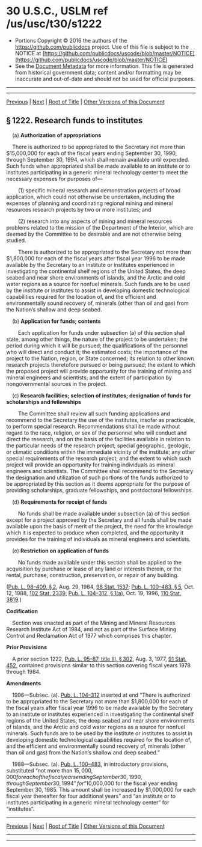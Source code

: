 ---
---

# 30 U.S.C., USLM ref /us/usc/t30/s1222

* Portions Copyright © 2016 the authors of the https://github.com/publicdocs project.
  Use of this file is subject to the NOTICE at [https://github.com/publicdocs/uscode/blob/master/NOTICE](https://github.com/publicdocs/uscode/blob/master/NOTICE)
* See the [Document Metadata](././../../../../..//README.md) for more information.
  This file is generated from historical government data; content and/or formatting may be inaccurate and out-of-date and should not be used for official purposes.

----------
----------

[Previous](./../../../../..//us/usc/t30/ch25/schIII/m__us_usc_t30_s1221.md) | [Next](./../../../../..//us/usc/t30/ch25/schIII/m__us_usc_t30_s1223.md) | [Root of Title](./../../../../../) | [Other Versions of this Document](https://publicdocs.github.io/go/links?ns=uslm&ref=%2Fus%2Fusc%2Ft30%2Fs1222)

## § 1222. Research funds to institutes

    (a) __Authorization of appropriations__ 

    There is authorized to be appropriated to the Secretary not more than $15,000,000 for each of the fiscal years ending September 30, 1990, through September 30, 1994, which shall remain available until expended. Such funds when appropriated shall be made available to an institute or to institutes participating in a generic mineral technology center to meet the necessary expenses for purposes of—

        (1) specific mineral research and demonstration projects of broad application, which could not otherwise be undertaken, including the expenses of planning and coordinating regional mining and mineral resources research projects by two or more institutes; and

        (2) research into any aspects of mining and mineral resources problems related to the mission of the Department of the Interior, which are deemed by the Committee to be desirable and are not otherwise being studied.

        There is authorized to be appropriated to the Secretary not more than $1,800,000 for each of the fiscal years after fiscal year 1996 to be made available by the Secretary to an institute or institutes experienced in investigating the continental shelf regions of the United States, the deep seabed and near shore environments of islands, and the Arctic and cold water regions as a source for nonfuel minerals. Such funds are to be used by the institute or institutes to assist in developing domestic technological capabilities required for the location of, and the efficient and environmentally sound recovery of, minerals (other than oil and gas) from the Nation’s shallow and deep seabed.

    (b) __Application for funds; contents__ 

        Each application for funds under subsection (a) of this section shall state, among other things, the nature of the project to be undertaken; the period during which it will be pursued; the qualifications of the personnel who will direct and conduct it; the estimated costs; the importance of the project to the Nation, region, or State concerned; its relation to other known research projects theretofore pursued or being pursued; the extent to which the proposed project will provide opportunity for the training of mining and mineral engineers and scientists; and the extent of participation by nongovernmental sources in the project.

    (c) __Research facilities; selection of institutes; designation of funds for scholarships and fellowships__ 

        The Committee shall review all such funding applications and recommend to the Secretary the use of the institutes, insofar as practicable, to perform special research. Recommendations shall be made without regard to the race, religion, or sex of the personnel who will conduct and direct the research, and on the basis of the facilities available in relation to the particular needs of the research project; special geographic, geologic, or climatic conditions within the immediate vicinity of the institute; any other special requirements of the research project; and the extent to which such project will provide an opportunity for training individuals as mineral engineers and scientists. The Committee shall recommend to the Secretary the designation and utilization of such portions of the funds authorized to be appropriated by this section as it deems appropriate for the purpose of providing scholarships, graduate fellowships, and postdoctoral fellowships.

    (d) __Requirements for receipt of funds__ 

        No funds shall be made available under subsection (a) of this section except for a project approved by the Secretary and all funds shall be made available upon the basis of merit of the project, the need for the knowledge which it is expected to produce when completed, and the opportunity it provides for the training of individuals as mineral engineers and scientists.

    (e) __Restriction on application of funds__ 

        No funds made available under this section shall be applied to the acquisition by purchase or lease of any land or interests therein, or the rental, purchase, construction, preservation, or repair of any building.

([Pub. L. 98–409, § 2][/us/pl/98/409/s2], Aug. 29, 1984, [98 Stat. 1537][/us/stat/98/1537]; [Pub. L. 100–483, § 5][/us/pl/100/483/s5], Oct. 12, 1988, [102 Stat. 2339][/us/stat/102/2339]; [Pub. L. 104–312, § 1(a)][/us/pl/104/312/s1/a], Oct. 19, 1996, [110 Stat. 3819][/us/stat/110/3819].)

 __Codification__ 

    Section was enacted as part of the Mining and Mineral Resources Research Institute Act of 1984, and not as part of the Surface Mining Control and Reclamation Act of 1977 which comprises this chapter.

 __Prior Provisions__ 

    A prior section 1222, [Pub. L. 95–87, title III, § 302][/us/pl/95/87/s302], Aug. 3, 1977, [91 Stat. 452][/us/stat/91/452], contained provisions similar to this section covering fiscal years 1978 through 1984.

 __Amendments__ 

    1996—Subsec. (a). [Pub. L. 104–312][/us/pl/104/312] inserted at end “There is authorized to be appropriated to the Secretary not more than $1,800,000 for each of the fiscal years after fiscal year 1996 to be made available by the Secretary to an institute or institutes experienced in investigating the continental shelf regions of the United States, the deep seabed and near shore environments of islands, and the Arctic and cold water regions as a source for nonfuel minerals. Such funds are to be used by the institute or institutes to assist in developing domestic technological capabilities required for the location of, and the efficient and environmentally sound recovery of, minerals (other than oil and gas) from the Nation’s shallow and deep seabed.”

    1988—Subsec. (a). [Pub. L. 100–483][/us/pl/100/483], in introductory provisions, substituted “not more than $15,000,000 for each of the fiscal years ending September 30, 1990, through September 30, 1994” for “$10,000,000 for the fiscal year ending September 30, 1985. This amount shall be increased by $1,000,000 for each fiscal year thereafter for four additional years” and “an institute or to institutes participating in a generic mineral technology center” for “institutes”.

----------

[Previous](./../../../../..//us/usc/t30/ch25/schIII/m__us_usc_t30_s1221.md) | [Next](./../../../../..//us/usc/t30/ch25/schIII/m__us_usc_t30_s1223.md) | [Root of Title](./../../../../../) | [Other Versions of this Document](https://publicdocs.github.io/go/links?ns=uslm&ref=%2Fus%2Fusc%2Ft30%2Fs1222)

----------
----------

[/us/pl/98/409/s2]: https://publicdocs.github.io/go/links?ns=uslm&ref=%2Fus%2Fpl%2F98%2F409%2Fs2
[/us/stat/98/1537]: https://publicdocs.github.io/go/links?ns=uslm&ref=%2Fus%2Fstat%2F98%2F1537
[/us/pl/100/483/s5]: https://publicdocs.github.io/go/links?ns=uslm&ref=%2Fus%2Fpl%2F100%2F483%2Fs5
[/us/stat/102/2339]: https://publicdocs.github.io/go/links?ns=uslm&ref=%2Fus%2Fstat%2F102%2F2339
[/us/pl/104/312/s1/a]: https://publicdocs.github.io/go/links?ns=uslm&ref=%2Fus%2Fpl%2F104%2F312%2Fs1%2Fa
[/us/stat/110/3819]: https://publicdocs.github.io/go/links?ns=uslm&ref=%2Fus%2Fstat%2F110%2F3819
[/us/pl/95/87/s302]: https://publicdocs.github.io/go/links?ns=uslm&ref=%2Fus%2Fpl%2F95%2F87%2Fs302
[/us/stat/91/452]: https://publicdocs.github.io/go/links?ns=uslm&ref=%2Fus%2Fstat%2F91%2F452
[/us/pl/104/312]: https://publicdocs.github.io/go/links?ns=uslm&ref=%2Fus%2Fpl%2F104%2F312
[/us/pl/100/483]: https://publicdocs.github.io/go/links?ns=uslm&ref=%2Fus%2Fpl%2F100%2F483


